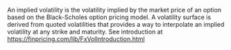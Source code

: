 An implied volatility is the volatility implied by the market price of an option based on the Black-Scholes option pricing model. A volatility surface is derived from quoted volatilities that provides a way to interpolate an implied volatility at any strike and maturity. See introduction at https://finpricing.com/lib/FxVolIntroduction.html
